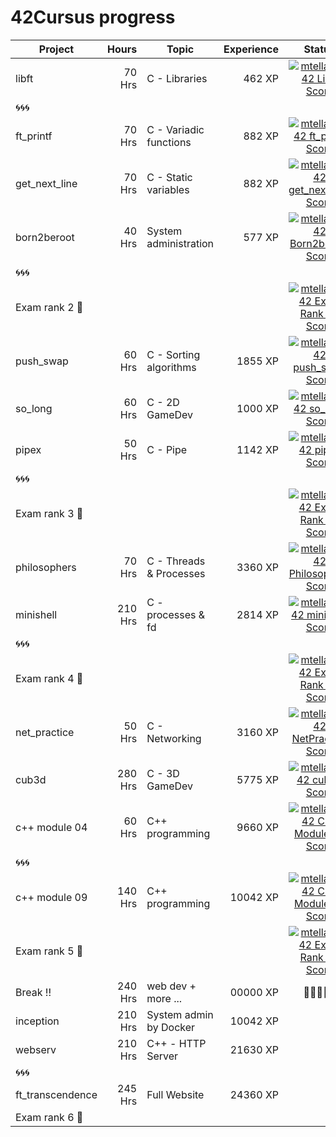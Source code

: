 # 42Cursus progress


| Project          | Hours    | Topic                     | Experience | Status |
| ---------------- |---------:| ------------------------- | ---------: | :----: |
| libft            | 70 Hrs   | C - Libraries             | 462 XP     |[![mtellami's 42 Libft Score](https://badge42.vercel.app/api/v2/cla524xep00060fjuwvb98esz/project/2822076)](https://github.com/JaeSeoKim/badge42)   |
| 🌀🌀🌀           |          |                           |            |        |
| ft_printf        | 70 Hrs   | C - Variadic functions    | 882 XP     |[![mtellami's 42 ft_printf Score](https://badge42.vercel.app/api/v2/cla524xep00060fjuwvb98esz/project/2838568)](https://github.com/JaeSeoKim/badge42)   |
| get_next_line    | 70 Hrs   | C - Static variables      | 882 XP     |[![mtellami's 42 get_next_line Score](https://badge42.vercel.app/api/v2/cla524xep00060fjuwvb98esz/project/2839261)](https://github.com/JaeSeoKim/badge42)   |
| born2beroot      | 40 Hrs   | System administration     | 577 XP     |[![mtellami's 42 Born2beroot Score](https://badge42.vercel.app/api/v2/cla524xep00060fjuwvb98esz/project/2846677)](https://github.com/JaeSeoKim/badge42)   |
| 🌀🌀🌀           |          |                           |            |        |
| Exam rank 2  🚩  |          |                           |            |[![mtellami's 42 Exam Rank 02 Score](https://badge42.vercel.app/api/v2/cla524xep00060fjuwvb98esz/project/2861781)](https://github.com/JaeSeoKim/badge42)   |
| push_swap        | 60 Hrs   | C - Sorting algorithms    | 1855 XP    |[![mtellami's 42 push_swap Score](https://badge42.vercel.app/api/v2/cla524xep00060fjuwvb98esz/project/2864256)](https://github.com/JaeSeoKim/badge42)   |
| so_long          | 60 Hrs   | C - 2D GameDev            | 1000 XP    |[![mtellami's 42 so_long Score](https://badge42.vercel.app/api/v2/cla524xep00060fjuwvb98esz/project/2879615)](https://github.com/JaeSeoKim/badge42)|
| pipex            | 50 Hrs   | C - Pipe                  | 1142 XP    |[![mtellami's 42 pipex Score](https://badge42.vercel.app/api/v2/cla524xep00060fjuwvb98esz/project/2893970)](https://github.com/JaeSeoKim/badge42)|
| 🌀🌀🌀           |          |                           |            |        |
| Exam rank 3  🚩  |          |                           |            |[![mtellami's 42 Exam Rank 03 Score](https://badge42.vercel.app/api/v2/cla524xep00060fjuwvb98esz/project/2904710)](https://github.com/JaeSeoKim/badge42)|
| philosophers     | 70 Hrs   | C - Threads & Processes   | 3360 XP    |[![mtellami's 42 Philosophers Score](https://badge42.vercel.app/api/v2/cla524xep00060fjuwvb98esz/project/2905636)](https://github.com/JaeSeoKim/badge42)|
| minishell        | 210 Hrs  | C - processes & fd        | 2814 XP    |[![mtellami's 42 minishell Score](https://badge42.vercel.app/api/v2/cla524xep00060fjuwvb98esz/project/2932680)](https://github.com/JaeSeoKim/badge42)|
| 🌀🌀🌀           |          |                           |            |        |
| Exam rank 4  🚩  |          |                           |            |[![mtellami's 42 Exam Rank 04 Score](https://badge42.vercel.app/api/v2/cla524xep00060fjuwvb98esz/project/2965028)](https://github.com/JaeSeoKim/badge42)|
| net_practice     | 50 Hrs   | C - Networking            | 3160 XP    |[![mtellami's 42 NetPractice Score](https://badge42.vercel.app/api/v2/cla524xep00060fjuwvb98esz/project/2965029)](https://github.com/JaeSeoKim/badge42)|
| cub3d            | 280 Hrs  | C - 3D GameDev            | 5775 XP    |[![mtellami's 42 cub3d Score](https://badge42.vercel.app/api/v2/cla524xep00060fjuwvb98esz/project/2979821)](https://github.com/JaeSeoKim/badge42)|
| c++ module 04    | 60 Hrs   | C++ programming           | 9660 XP    |[![mtellami's 42 CPP Module 04 Score](https://badge42.vercel.app/api/v2/cla524xep00060fjuwvb98esz/project/3057249)](https://github.com/JaeSeoKim/badge42)|
| 🌀🌀🌀           |          |                           |            |        |
| c++ module 09    | 140 Hrs  | C++ programming           | 10042 XP   |[![mtellami's 42 CPP Module 09 Score](https://badge42.vercel.app/api/v2/cla524xep00060fjuwvb98esz/project/3104617)](https://github.com/JaeSeoKim/badge42)|
| Exam rank 5  🚩  |          |                           |            |[![mtellami's 42 Exam Rank 05 Score](https://badge42.vercel.app/api/v2/cla524xep00060fjuwvb98esz/project/3108368)](https://github.com/JaeSeoKim/badge42)|
| Break !!         | 240 Hrs  | web dev + more ...        | 00000 XP   |🔁🔁🔁🔁🔁 |
| inception        | 210 Hrs  | System admin by Docker    | 10042 XP   |        |
| webserv          | 210 Hrs  | C++ - HTTP Server         | 21630 XP   |        |
| 🌀🌀🌀           |          |                           |            |        |
| ft_transcendence | 245 Hrs  | Full Website              | 24360 XP   |        |
| Exam rank 6  🚩  |          |                           |            |        |
